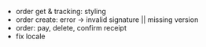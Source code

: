 - order get & tracking: styling
- order create: error -> invalid signature || missing version
- order: pay, delete, confirm receipt
- fix locale
